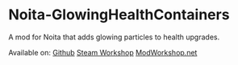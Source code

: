 # Noita-GlowingHealthContainers
A mod for Noita that adds glowing particles to health upgrades.

Available on:
[Github](https://github.com/XDelta/Noita-GlowingHealthContainers/)
[Steam Workshop](https://steamcommunity.com/sharedfiles/filedetails/?id=2907391067)
[ModWorkshop.net](https://modworkshop.net/mod/40733)
